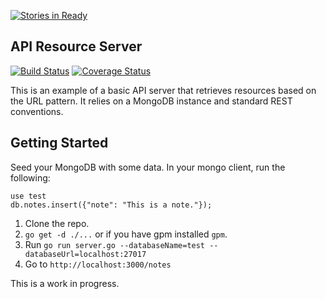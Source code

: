 [![Stories in Ready](https://badge.waffle.io/tquach/golang-rest-server.png?label=ready&title=Ready)](https://waffle.io/tquach/golang-rest-server)
## API Resource Server

[![Build Status](https://travis-ci.org/tquach/golang-rest-server.png?branch=master)](https://travis-ci.org/tquach/golang-rest-server) [![Coverage Status](https://coveralls.io/repos/tquach/golang-rest-server/badge.png?branch=master)](https://coveralls.io/r/tquach/golang-rest-server?branch=master)

This is an example of a basic API server that retrieves resources based on the URL pattern. It relies on a MongoDB instance and standard REST conventions.

## Getting Started

Seed your MongoDB with some data. In your mongo client, run the following:

    use test
    db.notes.insert({"note": "This is a note."});

1. Clone the repo.
2. `go get -d ./...` or if you have gpm installed `gpm`.
3. Run `go run server.go --databaseName=test --databaseUrl=localhost:27017`
4. Go to `http://localhost:3000/notes`

This is a work in progress.

